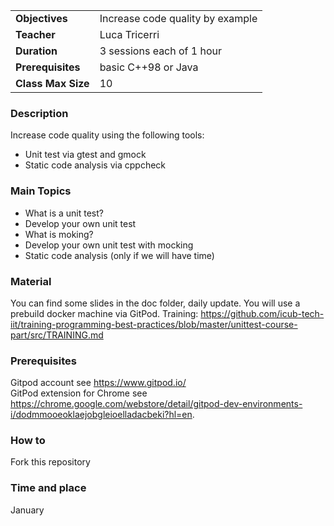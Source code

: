 | | |
|:---|:---|
| **Objectives** |Increase code quality by example |
| **Teacher** |Luca Tricerri|
| **Duration** |3 sessions each of 1 hour|
| **Prerequisites** |basic C++98 or Java|
| **Class Max Size** |10|

### Description
Increase code quality using the following tools:
- Unit test via gtest and gmock
- Static code analysis via cppcheck

### Main Topics
- What is a unit test?
- Develop your own unit test
- What is moking?
- Develop your own unit test with mocking
- Static code analysis (only if we will have time)

### Material
You can find some slides in the doc folder, daily update.
You will use a prebuild docker machine via GitPod.
Training: https://github.com/icub-tech-iit/training-programming-best-practices/blob/master/unittest-course-part/src/TRAINING.md

### Prerequisites
Gitpod account see https://www.gitpod.io/  
GitPod extension for Chrome see https://chrome.google.com/webstore/detail/gitpod-dev-environments-i/dodmmooeoklaejobgleioelladacbeki?hl=en.

### How to
Fork this repository

### Time and place 
January
